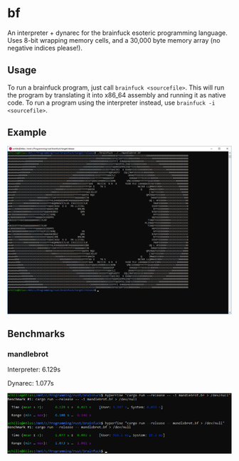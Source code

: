 # bf

An interpreter + dynarec for the brainfuck esoteric programming language. Uses 8-bit wrapping memory cells, and a 30,000 byte memory array (no negative indices please!).

## Usage

To run a brainfuck program, just call `brainfuck <sourcefile>`. This will run the program by translating it into x86_64 assembly and running it as native code. To run a program using the interpreter instead, use `brainfuck -i <sourcefile>`.

## Example

![](images/mandlebrot.png)

## Benchmarks

### mandlebrot

Interpreter: 6.129s

Dynarec: 1.077s

![](images/mandlebrot_benchmark.png)
